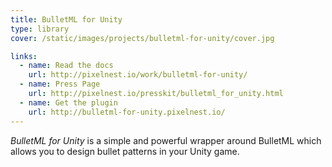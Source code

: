```yaml
---
title: BulletML for Unity
type: library
cover: /static/images/projects/bulletml-for-unity/cover.jpg

links:
  - name: Read the docs
    url: http://pixelnest.io/work/bulletml-for-unity/
  - name: Press Page
    url: http://pixelnest.io/presskit/bulletml_for_unity.html
  - name: Get the plugin
    url: http://bulletml-for-unity.pixelnest.io/
---
```


_BulletML for Unity_ is a simple and powerful wrapper around BulletML which allows you to design bullet patterns in your Unity game.

